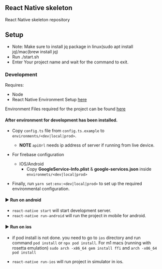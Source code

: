 ## React Native skeleton
React Native skeleton repository

## Setup

- Note: Make sure to install jq package in linux(sudo apt install jq)/mac(brew install jq)
- Run ./start.sh
- Enter Your project name and wait for the command to exit.

### Development

Requires:
- Node
- React Native Environment Setup  [here](https://readytowork.atlassian.net/wiki/spaces/WAT/pages)

Environment Files required for the project can be found [here](https://readytowork.atlassian.net/wiki/spaces/WAT/pages)

#### After environment for development has been installed.

- Copy `config.ts` file from `config.ts.example` to `environments/<dev|local|prod>`.
  - **NOTE** `apiUrl` needs ip address of server if running from live device.

- For firebase configuration
  - IOS/Android
    - Copy **GoogleService-Info.plist** & **google-services.json** inside `environmets/<dev|local|prod>`

- Finally, run `yarn set:env:<dev|local|prod>` to set up the required environmental configuration.

#### ▶️ Run on android

- `react-native start` will start development server.
- `react-native run-android` will run the project in mobile for android.

#### ▶️ Run on ios

- if pod install is not done. you need to go to `ios` directory and run command `pod install` or `npx pod install`.
For m1 macs (running with rosetta emulation) `sudo arch -x86_64 gem install ffi` and `arch -x86_64 pod install`

- `react-native run-ios` will run project in simulator in ios.
